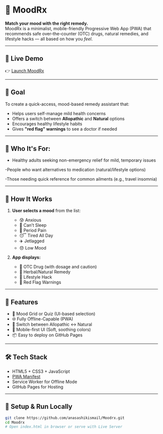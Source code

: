 # 🌿 MoodRx

**Match your mood with the right remedy.**  
MoodRx is a minimalist, mobile-friendly Progressive Web App (PWA) that recommends safe over-the-counter (OTC) drugs, natural remedies, and lifestyle hacks — all based on how you *feel*.

---

## 🚀 Live Demo

👉 [Launch MoodRx](https://anasashikismail.github.io/Moodrx/)

---

## 🎯 Goal

To create a quick-access, mood-based remedy assistant that:

- Helps users self-manage mild health concerns
- Offers a switch between **Allopathic** and **Natural** options
- Encourages healthy lifestyle habits
- Gives **"red flag" warnings** to see a doctor if needed
---

## 👤 Who It's For:

 - Healthy adults seeking non-emergency relief for mild, temporary issues
  
 -People who want alternatives to medication (natural/lifestyle options)

 -Those needing quick reference for common ailments (e.g., travel insomnia)

---

## 🧠 How It Works

1. **User selects a mood** from the list:
   - 😰 Anxious
   - 🌙 Can’t Sleep
   - 🌸 Period Pain
   - 😴 Tired All Day
   - ✈️ Jetlagged
   - 😞 Low Mood

2. **App displays:**
   - 💊 OTC Drug (with dosage and caution)
   - 🌿 Herbal/Natural Remedy
   - 🧘 Lifestyle Hack
   - 🚨 Red Flag Warnings

---

## 🧪 Features

- 🧠 Mood Grid or Quiz (UI-based selection)
- 🌐 Fully Offline-Capable (PWA)
- 🔄 Switch between Allopathic ↔️ Natural
- 📱 Mobile-first UI (Soft, soothing colors)
- 📦 Easy to deploy on GitHub Pages

---

## 🛠 Tech Stack

- HTML5 + CSS3 + JavaScript
- [PWA Manifest](manifest.json)
- Service Worker for Offline Mode
- GitHub Pages for Hosting

---

## 🧰 Setup & Run Locally

```bash
git clone https://github.com/anasashikismail/Moodrx.git
cd Moodrx
# Open index.html in browser or serve with Live Server
